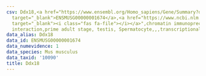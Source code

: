 ```yaml
---
csv: Ddx18,<a href="https://www.ensembl.org/Homo_sapiens/Gene/Summary?db=core;g=ENSMUSG00000001674"
  target="_blank">ENSMUSG00000001674</a>,<a href="https://www.ncbi.nlm.nih.gov/pubmed/25450459"
  target="_blank"><i class="fas fa-file"></i></a>",chromatin immunoprecipitation assay,direct
  interaction,prime adult stage, testis, Spermatocyte,,,transcriptional regulation,
data_alias: Ddx18
data_id: ENSMUSG00000001674
data_numevidence: 1
data_species: Mus musculus
data_taxid: '10090'
title: Ddx18
---
```

